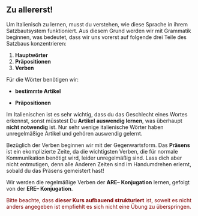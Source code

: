 <h2>Zu allererst!</h2>
<p>Um Italienisch zu lernen, musst du verstehen, wie diese Sprache in ihrem Satzbautsystem funktioniert. Aus diesem Grund werden wir mit Grammatik beginnen, was bedeutet, dass wir uns vorerst auf folgende drei Teile des Satzbaus konzentrieren:</p>
<ol>
<li><strong>Hauptw&ouml;rter</strong></li>
<li><strong>Pr&auml;positionen</strong></li>
<li><strong>Verben</strong></li>
</ol>
<p>F&uuml;r die W&ouml;rter ben&ouml;tigen wir:</p>
<ul>
<li><strong>bestimmte Artikel</strong></li>
</ul>
<ul>
<li><strong>Pr&auml;positionen</strong></li>
</ul>
<p>Im Italienischen ist es sehr wichtig, dass du das Geschlecht eines Wortes erkennst, sonst m&uuml;sstest Du<strong> Artikel</strong> <strong>auswendig lernen</strong>, was &uuml;berhaupt <strong>nicht notwendig</strong> ist. Nur sehr wenige italienische W&ouml;rter haben unregelm&auml;&szlig;ige Artikel und geh&ouml;ren auswendig gelernt.</p>
<p>Bez&uuml;glich der Verben beginnen wir mit der Gegenwartsform. Das <strong>Pr&auml;sens</strong> ist ein ekomplizierte Zeite, da die wichtigsten Verben, die f&uuml;r normale Kommunikation ben&ouml;tigt wird, leider unregelm&auml;&szlig;ig sind. Lass dich aber nicht entmutigen, denn alle Anderen Zeiten sind im Handumdrehen erlernt, sobald du das Pr&auml;sens gemeistert hast!</p>
<p>Wir werden die regelm&auml;&szlig;ige Verben der <strong>ARE&ndash; Konjugation</strong> lernen, gefolgt von der <strong>ERE&ndash; Konjugation</strong>.</p>
<p><span style="color: #800000;">Bitte beachte, dass <strong>dieser Kurs aufbauend strukturiert</strong> ist, soweit es nicht anders angegeben ist empfiehlt es sich nicht eine &Uuml;bung zu &uuml;berspringen.</span></p>
